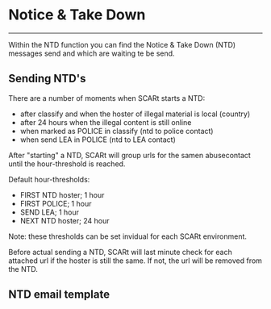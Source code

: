 # Notice & Take Down

---

Within the NTD function you can find the Notice & Take Down (NTD) messages send 
and which are waiting te be send.

## Sending NTD's

There are a number of moments when SCARt starts a NTD:

- after classify and when the hoster of illegal material is local (country)
- after 24 hours when the illegal content is still online
- when marked as POLICE in classify (ntd to police contact)
- when send LEA in POLICE (ntd to LEA contact)

After "starting" a NTD, SCARt will group urls for the samen abusecontact until the 
hour-threshold is reached. 

Default hour-thresholds:

- FIRST NTD hoster; 1 hour
- FIRST POLICE; 1 hour
- SEND LEA; 1 hour
- NEXT NTD hoster; 24 hour

Note: these thresholds can be set invidual for each SCARt environment.

Before actual sending a NTD, SCARt will last minute check for each attached url 
if the hoster is still the same. If not, the url will be removed from the NTD.

## NTD email template 



